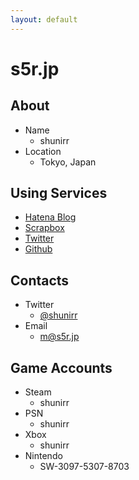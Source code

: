 ```yaml
---
layout: default
---
```

# s5r.jp

## About

* Name
  * shunirr
* Location
  * Tokyo, Japan

## Using Services

* [Hatena Blog](http://shunirr.hatenablog.jp/)
* [Scrapbox](https://scrapbox.io/shunirr)
* [Twitter](http://twitter.com/shunirr)
* [Github](https://github.com/shunirr)

## Contacts

* Twitter
  * [@shunirr](http://twitter.com/shunirr)
* Email
  * m@s5r.jp

## Game Accounts

* Steam
  * shunirr
* PSN
  * shunirr
* Xbox
  * shunirr
* Nintendo
  * SW-3097-5307-8703
